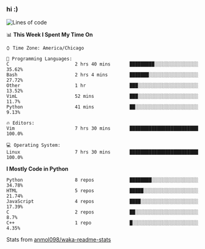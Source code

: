 ### hi :)

<!--START_SECTION:waka-->
![Lines of code](https://img.shields.io/badge/From%20Hello%20World%20I%27ve%20Written-795398%20lines%20of%20code-blue)

📊 **This Week I Spent My Time On** 

```text
⌚︎ Time Zone: America/Chicago

💬 Programming Languages: 
C                        2 hrs 40 mins       █████████░░░░░░░░░░░░░░░░   35.62% 
Bash                     2 hrs 4 mins        ███████░░░░░░░░░░░░░░░░░░   27.72% 
Other                    1 hr                ███░░░░░░░░░░░░░░░░░░░░░░   13.52% 
VimL                     52 mins             ███░░░░░░░░░░░░░░░░░░░░░░   11.7% 
Python                   41 mins             ██░░░░░░░░░░░░░░░░░░░░░░░   9.13%

🔥 Editors: 
Vim                      7 hrs 30 mins       █████████████████████████   100.0%

💻 Operating System: 
Linux                    7 hrs 30 mins       █████████████████████████   100.0%

```

**I Mostly Code in Python** 

```text
Python                   8 repos             ████████░░░░░░░░░░░░░░░░░   34.78% 
HTML                     5 repos             █████░░░░░░░░░░░░░░░░░░░░   21.74% 
JavaScript               4 repos             ████░░░░░░░░░░░░░░░░░░░░░   17.39% 
C                        2 repos             ██░░░░░░░░░░░░░░░░░░░░░░░   8.7% 
C++                      1 repo              █░░░░░░░░░░░░░░░░░░░░░░░░   4.35%

```



<!--END_SECTION:waka-->

Stats from [anmol098/waka-readme-stats](https://github.com/anmol098/waka-readme-stats)